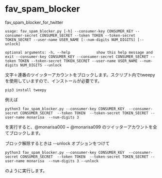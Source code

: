 # fav_spam_blocker
fav_spam_blocker_for_twitter

`usage: fav_spam_blocker.py [-h] --consumer-key CONSUMER_KEY --consumer-secret
                           CONSUMER_SECRET --token TOKEN --token-secret TOKEN_SECRET
                           --user-name USER_NAME [--num-digits NUM_DIGITS]
                          [--unlock]`

`optional arguments:
  -h, --help            show this help message and exit
  --consumer-key CONSUMER_KEY
  --consumer-secret CONSUMER_SECRET
  --token TOKEN
  --token-secret TOKEN_SECRET
  --user-name USER_NAME
  --num-digits NUM_DIGITS
  --unlock`
  
文字＋連番のツイッターアカウントをブロックします。スクリプト内でtweepyを使用していますので、インストールが必要です。

`pip3 install tweepy`

例えば

`python3 fav_spam_blocker.py --consumer-key CONSUMER_KEY 
                             --consumer-secret CONSUMER_SECRET 
                             --token TOKEN 
                             --token-secret TOKEN_SECRET
                             --user-name monarisa 
                             --num-digits 3`

を実行すると、@monarisa000 ~ @monarisa099 のツイッターアカウントを全てブロックします。

ブロック解除するときは --unlock オプションをつけて

`python3 fav_spam_blocker.py --consumer-key CONSUMER_KEY 
                             --consumer-secret CONSUMER_SECRET 
                             --token TOKEN 
                             --token-secret TOKEN_SECRET
                             --user-name monarisa 
                             --num-digits 3
                             --unlock`

のように実行します。


